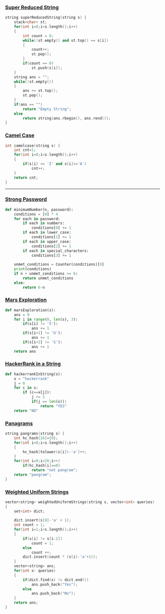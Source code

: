 ### [Super Reduced String](https://www.hackerrank.com/challenges/reduced-string/problem)

```cpp
string superReducedString(string s) {
    stack<char> st;
    for(int i=0;i<s.length();i++)
    {
        int count = 0;
        while(!st.empty() and st.top() == s[i])
        {
            count++;
            st.pop();
        }
        if(count == 0)
            st.push(s[i]);
    }
    string ans = "";
    while(!st.empty())
    {
        ans += st.top();
        st.pop();
    }
    if(ans == "")
        return "Empty String";
    else
        return string(ans.rbegin(), ans.rend());
}
```

### [Camel Case](https://www.hackerrank.com/challenges/camelcase)

```cpp
int camelcase(string s) {
    int cnt=1;
    for(int i=0;i<s.length();i++)
    {
        if(s[i] <= 'Z' and s[i]>='A')
            cnt++;
    }
    return cnt;
}
```

---

### [Strong Password](https://www.hackerrank.com/challenges/strong-password)

```python
def minimumNumber(n, password):
    conditions = [0] * 4
    for each in password:
        if each in numbers:
            conditions[0] += 1
        if each in lower_case:
            conditions[1] += 1
        if each in upper_case:
            conditions[2] += 1
        if each in special_characters:
            conditions[3] += 1
        
    unmet_conditions = Counter(conditions)[0]
    print(conditions)
    if n + unmet_conditions >= 6:
        return unmet_conditions
    else:
        return 6-n
```

### [Mars Exploration](https://www.hackerrank.com/challenges/mars-exploration/problem)


```python
def marsExploration(s):
    ans = 0
    for i in range(0, len(s), 3):
        if(s[i] != 'S'):
            ans += 1
        if(s[i+1] != 'O'):
            ans += 1
        if(s[i+2] != 'S'):
            ans += 1
    return ans
```

### [HackerRank in a String]()

```python
def hackerrankInString(s):
    x = "hackerrank"
    j = 0
    for c in s:
        if (c==x[j]):
            j += 1
            if(j == len(x)):
                return "YES"
    return "NO"
```

### [Panagrams](https://www.hackerrank.com/challenges/pangrams/problem)

```cpp
string pangrams(string s) {
    int hc_hash[26]={0};
    for(int i=0;i<s.length();i++)
    {
        hc_hash[tolower(s[i])-'a']++;
    }
    for(int i=0;i<26;i++)
        if(hc_hash[i]==0)
            return "not pangram";
    return "pangram";
}
```

### [Weighted Uniform Strings](https://www.hackerrank.com/challenges/weighted-uniform-string/problem)

```cpp
vector<string> weightedUniformStrings(string s, vector<int> queries) 
{
    set<int> dict;
    
    dict.insert(s[0]-'a' + 1);
    int count = 1;
    for(int i=1;i<s.length();i++)
    {
        if(s[i] != s[i-1])
            count = 1;
        else
            count ++;
        dict.insert(count * (s[i]-'a'+1));
    }
    vector<string> ans;
    for(int x: queries)
    {
        if(dict.find(x) != dict.end())
            ans.push_back("Yes");
        else
            ans.push_back("No");
    }
    return ans;
}
```